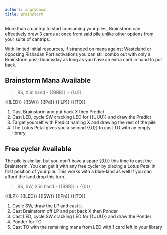 ```yaml
---
authors: angrybacon
title: Brainstorm
---
```


More than a cantrip to start consuming your piles, Brainstorm can effectively
draw 3 cards at once from said pile unlike other options from your suite of
cantrips.

With limited initial resources, if stranded on mana against Wasteland or
opposing Rishadan Port activations you can still combo out with only a
Brainstorm post-Doomsday as long as you have an extra card in hand to put back.

## Brainstorm Mana Available

> BS, X in hand - {{BBB}} + {{U}}

<pile>{{!LED}} {{!SW}} {{!Pd}} {{!LP}} {{!TO}}</pile>

1. Cast Brainstorm and put back X then Predict
1. Cast LED, cycle SW cracking LED for {{UUU}} and draw the Predict
1. Target yourself with Predict naming X and drawing the rest of the pile
1. The Lotus Petal gives you a second {{U}} to cast TO with an empty library

## Free cycler Available

The pile is similar, but you don't have a spare {{U}} this time to cast the
Brainstorm. You can get it with any free cycler by placing a Lotus Petal in
first position of your pile. This works with a blue-land as well if you can
afford the land drop this turn.

> BS, SW, X in hand - {{BBB}} + {{0}}

<pile>{{!LP}} {{!LED}} {{!SW}} {{!Pn}} {{!TO}}</pile>

1. Cycle SW, draw the LP and cast it
1. Cast Brainstorm off LP and put back X then Ponder
1. Cast LED, cycle SW cracking LED for {{UUU}} and draw the Ponder
1. Ponder for TO
1. Cast TO with the remaining mana from LED with 1 card left in your library

